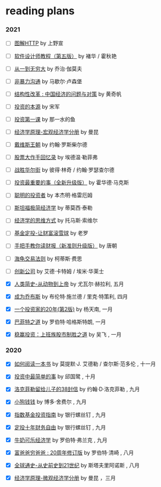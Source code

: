 # reading plans

### 2021

- [ ]  [图解HTTP](https://book.douban.com/subject/25863515/)  by 上野宣

- [ ]  [软件设计师教程（第五版）](https://book.douban.com/subject/30354729/)  by 褚华 / 霍秋艳

- [ ]  [从一到无穷大](https://book.douban.com/subject/30466214/)  by 乔治·伽莫夫

- [ ]  [非暴力沟通](https://book.douban.com/subject/30761952/)  by 马歇尔·卢森堡

- [ ]  [结构性改革 : 中国经济的问题与对策](https://book.douban.com/subject/35147504/)  by 黄奇帆

- [ ]  [投资的本源](https://book.douban.com/subject/26717621/)  by 宋军

- [ ]  [投资第一课](https://book.douban.com/subject/26425918/)  by 那一水的鱼

- [ ]  [经济学原理-宏观经济学分册](https://book.douban.com/subject/26435630/)  by 曼昆

- [ ]  [戴维斯王朝](https://book.douban.com/subject/30316742/)  by 约翰·罗斯柴尔德

- [ ]  [股票大作手回忆录](https://book.douban.com/subject/27601129/)  by 埃德温·勒菲弗

- [ ]  [战胜华尔街](https://book.douban.com/subject/2189613/)  by 彼得·林奇 / 约翰·罗瑟查尔德

- [ ]  [投资最重要的事（全新升级版）](https://book.douban.com/subject/26634824/)  by 霍华德·马克斯

- [ ]  [聪明的投资者](https://book.douban.com/subject/5243775/)  by 本杰明·格雷厄姆

- [ ]  [斯坦福极简经济学](https://book.douban.com/subject/26314063/)  by 蒂莫西‧泰勒

- [ ]  [经济学的思维方式](https://book.douban.com/subject/30274068/)  by 托马斯·索维尔
  
- [ ]  [基金定投-让财富滚雪球](https://book.douban.com/subject/30364214/)  by 老罗

- [ ]  [手把手教你读财报（新准则升级版）](https://book.douban.com/subject/35299355/)  by 唐朝

- [ ]  [海龟交易法则](https://book.douban.com/subject/24325274/)  by 柯蒂斯·费思

- [ ]  [创新公司](https://book.douban.com/subject/26314955/)  by 艾德·卡特姆 / 埃米·华莱士

- [x]  [人类简史-从动物到上帝](https://book.douban.com/subject/26953606/)  by 尤瓦尔·赫拉利, 五月

- [x]  [成为乔布斯](https://book.douban.com/subject/26849305/)  by 布伦特·施兰德 / 里克·特策利, 四月

- [x]  [一个投资家的20年(第2版)](https://book.douban.com/subject/30163241/)  by 杨天南, 一月

- [x]  [巴菲特之道](https://book.douban.com/subject/26335181/)  by 罗伯特·哈格斯特朗, 一月

- [x]  [稳赢投资：上班族股市制胜之道](https://book.douban.com/subject/33401835/)  by 吴飞 , 一月

### 2020

- [x]  [如何阅读一本书](https://book.douban.com/subject/1013208/)  by 莫提默·J. 艾德勒 / 查尔斯·范多伦 , 十一月

- [x]  [投资中最简单的事](https://book.douban.com/subject/26163553/)  by 邱国鹭 , 十月

- [x]  [洛克菲勒留给儿子的38封信](https://book.douban.com/subject/1161817/)  by 约翰·D·洛克菲勒 , 九月

- [x]  [小狗钱钱](https://book.douban.com/subject/3576486/)  by 博多·舍费尔 , 九月

- [x]  [指数基金投资指南](https://book.douban.com/subject/27204860/)  by 银行螺丝钉 , 九月

- [x]  [定投十年财务自由](https://book.douban.com/subject/34836784/)  by 银行螺丝钉 , 九月

- [x]  [牛奶可乐经济学](https://book.douban.com/subject/26979305/)  by 罗伯特·弗兰克 , 九月

- [x]  [富爸爸穷爸爸 : 20周年修订版](https://book.douban.com/subject/27153484/)  by 罗伯特·清崎 , 八月

- [x]  [全球通史-从史前史到21世纪](https://book.douban.com/subject/10583099/)  by 斯塔夫里阿诺斯 , 八月

- [x]  [经济学原理-微观经济学分册](https://book.douban.com/subject/26435630/)  by 曼昆 ，三月







